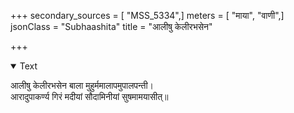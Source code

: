 +++
secondary_sources = [ "MSS_5334",]
meters = [ "माया", "वाणी",]
jsonClass = "Subhaashita"
title = "आलीषु केलीरभसेन"

+++

<details open><summary>Text</summary>

आलीषु केलीरभसेन बाला मुहुर्ममालापमुपालपन्ती।  
आरादुपाकर्ण्य गिरं मदीयां सौदामिनीयां सुषमामयासीत्॥
</details>
